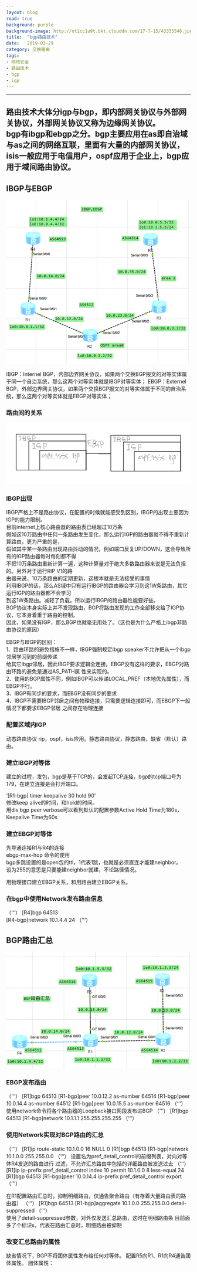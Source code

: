 ```yaml
---
layout: blog
road: true
background: purple
background-image: http://ot1cc1u9t.bkt.clouddn.com/17-7-15/43335546.jpg
title:  "bgp路由技术"
date:   2019-03-29
category: 交换路由
tags:
- 网络安全
- 路由技术
- bgp
- igp
---
```


---
路由技术大体分**igp**与**bgp**，即内部网关协议与外部网关协议，外部网关协议又称为**边缘网关协议**。  
bgp有**ibgp**和**ebgp**之分。bgp主要应用在as即自治域与as之间的网络互联，里面有大量的内部网关协议，  
isis一般应用于电信用户，ospf应用于企业上，bgp应用于域间路由协议。  
---

## IBGP与EBGP
![实验一](https://github.com/diqiu11/digongzi.github.io/raw/master/style/images/bgpexperience.PNG)  

IBGP：Internel BGP，内部边界网关协议，如果两个交换BGP报文的对等实体属于同一个自治系统，那么这两个对等实体就是IBGP对等实体； 
EBGP：Externel BGP，外部边界网关协议，如果两个交换BGP报文的对等实体属于不同的自治系统，那么这两个对等实体就是EBGP对等实体；  
### 路由间的关系
![路由关系](https://github.com/diqiu11/digongzi.github.io/raw/master/style/images/routership.PNG)  

### IBGP出现
IBGP严格上不是路由协议，在配置的时候就能感受到区别，IBGP的出现主要因为IGP的能力限制。  
目前internet上核心路由器的路由表已经超过10万条  
假如这10万路由中任何一条路由发生变化，那么运行IGP的路由器就不得不重新计算路由，更为严重的是，  
假如其中某一条路由出现路由抖动的情况，例如端口反复UP/DOWN，这会导致所有的IGP路由器每时每刻都不得  
不把10万条路由重新计算一遍，这种计算量对于绝大多数路由器来说是无法负担的。另外对于运行RIP V1的路  
由器来说，10万条路由的定期更新，这根本就是无法接受的事情  
利用IBGP的话，那么AS域中只有运行IBGP的路由器会学习到这1W条路由，其它运行IGP的路由器都不会学习  
到这1W条路由。减轻了负载。所以运行IBGP的路由器性能要好些。  
BGP协议本身实际上并不发现路由，BGP将路由发现的工作全部移交给了IGP协议，它本身着重于路由的控制。  
因此，如果没有IGP，那么BGP也就毫无用处了。（这也是为什么严格上ibgp非路由协议的原因）    

EBGP与IBGP的区别：  
1、路由环路的避免措施不一样，IBGP强制规定ibgp speaker不允许把从一个ibgp邻居学习到的前缀传递  
给其它ibgp邻居，因此IBGP要求逻辑全连接。EBGP没有这样的要求，EBGP对路由环路的避免是通过AS_PATH属
性来实现的。  
2、使用的BGP属性不同，例如IBGP可以传递LOCAL_PREF（本地优先属性），而EBGP不行。  
3、IBGP有同步的要求，而EBGP没有同步的要求  
4、IBGP不需要IBGP邻居之间有物理连接，只需要逻辑连接即可，而EBGP下一般情况下都要求EBGP邻居
之间存在物理连接  

### 配置区域内IGP
动态路由协议 rip，ospf，isis应用。静态路由协议，静态路由，缺省（默认）路由。  

### 建立IBGP对等体
建立的过程，发包，bgp是基于TCP的，会发起TCP连接，bgp的tcp端口号为179，在建立连接是会打开端口。  

‘[R1-bgp] timer keepalive 30 hold 90’  
修改keep alive的时间，和hold的时间。  
用dis bgp peer verbose可以看到默认的配置参数Active Hold Time为180s，Keepalive Time为60s  


### 建立EBGP对等体

先导通连接R1与R4的连接  
ebgp-max-hop 命令的使用  
bgp多跳设置的是open包的ttl，1代表1跳，也就是必须直连才能建neighbor。  
设为255的意思是只要能建neighbor就建，不论路径情况。  

用物理接口建立EBGP关系，和用路由建立EBGP关系。  
  

### 在bgp中使用Network发布路由信息
（‘‘‘）
[R4]bgp 64513   
[R4-bgp]network 10.1.4.4 24
（‘‘‘）
## BGP路由汇总
![实验二](https://github.com/diqiu11/digongzi.github.io/raw/master/style/images/bgpexperience2.PNG)  

### EBGP发布路由
（‘‘‘）
[R1]bgp 64513
[R1-bgp]peer 10.0.12.2 as-number 64514 
[R1-bgp]peer 10.0.14.4 as-number 64512 
[R1-bgp]peer 10.0.15.5 as-number 64516
（‘‘‘）
使用network命令将各个路由器的Loopback接口网段发布进BGP
（‘‘‘）
[R1]bgp 64513 
[R1-bgp]network 10.1.1.1 255.255.255.255
（‘‘‘）
### 使用Network实现对BGP路由的汇总
（‘‘‘）
[R1]ip route-static 10.1.0.0 16 NULL 0
[R1]bgp 64513
[R1-bgp]network 10.1.0.0 255.255.0.0
（‘‘‘）
设置名为pref_detail_control的前缀列表，对向对等体R4发送的路由进行
过滤，不允许汇总路由中包括的详细路由被发送过去
（‘‘‘）
[R1]ip ip-prefix pref_detail_control index 10 permit 10.1.0.0 8 less-equal 24
[R1]bgp 64513 
[R1-bgp]peer 10.0.14.4 ip-prefix pref_detail_control export
（‘‘‘）
  
在R1配置路由汇总时，抑制明细路由，仅通告聚合路由（有存着大量路由表的路由器）
（‘‘‘）
[R1]bgp 64513
[R1-bgp]aggregate 10.1.0.0 255.255.0.0 detail-suppressed
（‘‘‘）  
使用了detail-suppressed参数，对外仅发送汇总路由，这时在明细路由条
目前面多了个标识s，代表在路由汇总时，明细路由被抑制

### 改变汇总路由的属性

缺省情况下，BGP不将团体属性发布给任何对等体。
配置R5向R1、R1向R4通告团体属性。
团体属性：


